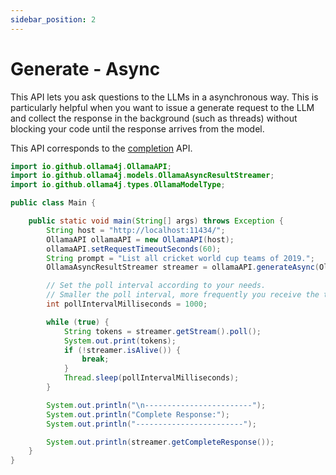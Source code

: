 ```yaml
---
sidebar_position: 2
---
```


# Generate - Async

This API lets you ask questions to the LLMs in a asynchronous way.
This is particularly helpful when you want to issue a generate request to the LLM and collect the response in the
background (such as threads) without blocking your code until the response arrives from the model.

This API corresponds to
the [completion](https://github.com/jmorganca/ollama/blob/main/docs/api.md#generate-a-completion) API.

```java
import io.github.ollama4j.OllamaAPI;
import io.github.ollama4j.models.OllamaAsyncResultStreamer;
import io.github.ollama4j.types.OllamaModelType;

public class Main {

    public static void main(String[] args) throws Exception {
        String host = "http://localhost:11434/";
        OllamaAPI ollamaAPI = new OllamaAPI(host);
        ollamaAPI.setRequestTimeoutSeconds(60);
        String prompt = "List all cricket world cup teams of 2019.";
        OllamaAsyncResultStreamer streamer = ollamaAPI.generateAsync(OllamaModelType.LLAMA3, prompt, false);

        // Set the poll interval according to your needs. 
        // Smaller the poll interval, more frequently you receive the tokens.
        int pollIntervalMilliseconds = 1000;

        while (true) {
            String tokens = streamer.getStream().poll();
            System.out.print(tokens);
            if (!streamer.isAlive()) {
                break;
            }
            Thread.sleep(pollIntervalMilliseconds);
        }

        System.out.println("\n------------------------");
        System.out.println("Complete Response:");
        System.out.println("------------------------");

        System.out.println(streamer.getCompleteResponse());
    }
}
```